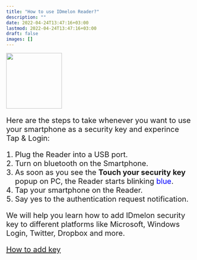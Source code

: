 ```yaml
---
title: "How to use IDmelon Reader?"
description: ""
date: 2022-04-24T13:47:16+03:00
lastmod: 2022-04-24T13:47:16+03:00
draft: false
images: []
---
```


<div class='d-block mb-5'>
<img src="/images/vendor/arts/tapnlogin.png" class='d-block m-auto mb-6' width="150">
</div>

Here are the steps to take whenever you want to use your smartphone as a security key and experince Tap & Login:

1. Plug the Reader into a USB port.
1. Turn on bluetooth on the Smartphone.
1. As soon as you see the **Touch your security key** popup on PC, the Reader starts blinking <span style="color:blue">blue</span>.
1. Tap your smartphone on the Reader.
1. Say yes to the authentication request notification.

We will help you learn how to add IDmelon security key to different platforms like Microsoft, Windows Login, Twitter, Dropbox and more.

<a role="button" class="btn btn-primary btn-lg d-block mb-3" href="/pages/whichplatform/index.html">How to add key</a>

<style>@media (max-width: 480px) {.navbar, .footer { display: none; }}
h1{
    color : #4395ec;
}
p{
    font-size:20px;
}
li{
    font-size:20px;
}
</style>
